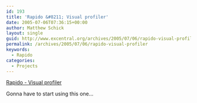 ```yaml
---
id: 193
title: 'Rapido &#8211; Visual profiler'
date: 2005-07-06T07:36:15+00:00
author: Matthew Schick
layout: single
guid: http://www.excentral.org/archives/2005/07/06/rapido-visual-profiler/
permalink: /archives/2005/07/06/rapido-visual-profiler
keywords:
  - Rapido
categories:
  - Projects
---
```

<a href="http://rapido.sourceforge.net/">Rapido - Visual profiler</a>

Gonna have to start using this one...

